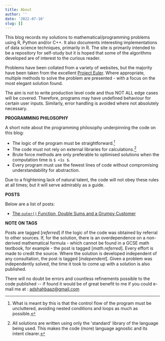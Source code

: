 ```yaml
---
title: About
author: ''
date: '2022-07-10'
slug: []
---
```

<span class="myDropCap">T</span>his blog records my solutions to mathematical/programming problems using R, Python and/or C++. It also documents interesting implementations of data science techniques, primarily in R.  The site is primarily intended to be a repository for self-study but it is hoped that some of the algorithms developed are of interest to the curious reader. 

Problems have been collated from a variety of websites, but the majority have been taken from the excellent [Project Euler](https://projecteuler.net/). Where appropriate, multiple methods to solve the problem are presented - with a focus on the most elegant solution found. 

The aim is not to write production level code and thus  NOT ALL edge cases will be covered. Therefore, programs may have undefined behaviour for certain user inputs. Similarly, error handling is avoided where not absolutely necessary.

**PROGRAMMING PHILOSOPHY**

A short note about the programming philosophy underpinning the code on this blog:

- The logic of the program must be straightforward.[^1]
- The code must not rely on external libraries for calculations.[^2]
- Brute force methods are only preferable to optimised solutions when the computation time is  `$ <1s $`.
- Every program must use the fewest lines of code without compromising understandability for abstraction.

Due to a frightening lack of natural talent, the code will not obey these rules at all times; but it will serve admirably as a guide.


**POSTS**

Below are a list of posts:

- [The `outer()` Function, Double Sums and a Grumpy Customer](/post/some-lesser-known)



**NOTE ON TAGS**

Posts are tagged [*referred*] if the logic of the code was obtained by referral to other sources. If, for the solution, there is an overdependence on a non-derived mathematical formula - which cannot be found in a GCSE math textbook, for example - the post is tagged [*math.referred*]. Every effort is made to credit the source. Where the solution is developed independent of any consultation, the post is tagged [*independent*]. Given a problem was independently solved, the time it took to come up with a solution is also published.  


There will no doubt be errors and countless refinements possible to the code published -- if found it would be of great benefit to me if you could e-mail me at :   adshahbaaz@gmail.com 


[^1]: What is meant by this is that the control flow of the program must be uncluttered, avoiding nested conditions and loops as much as possible.

[^2]:  All solutions are written using only the 'standard' library of the language being used. This makes the code (more) language agnostic and its intent clearer.


